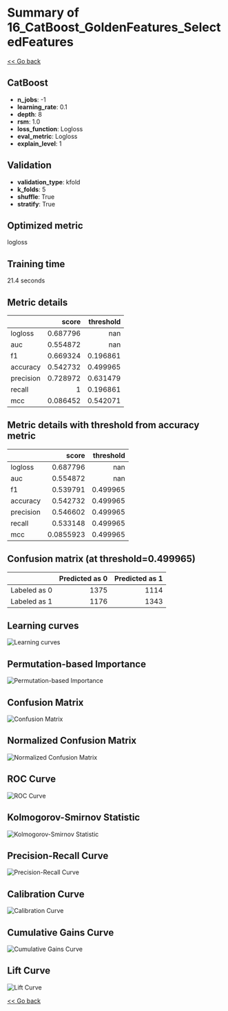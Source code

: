 # Summary of 16_CatBoost_GoldenFeatures_SelectedFeatures

[<< Go back](../README.md)


## CatBoost
- **n_jobs**: -1
- **learning_rate**: 0.1
- **depth**: 8
- **rsm**: 1.0
- **loss_function**: Logloss
- **eval_metric**: Logloss
- **explain_level**: 1

## Validation
 - **validation_type**: kfold
 - **k_folds**: 5
 - **shuffle**: True
 - **stratify**: True

## Optimized metric
logloss

## Training time

21.4 seconds

## Metric details
|           |    score |   threshold |
|:----------|---------:|------------:|
| logloss   | 0.687796 |  nan        |
| auc       | 0.554872 |  nan        |
| f1        | 0.669324 |    0.196861 |
| accuracy  | 0.542732 |    0.499965 |
| precision | 0.728972 |    0.631479 |
| recall    | 1        |    0.196861 |
| mcc       | 0.086452 |    0.542071 |


## Metric details with threshold from accuracy metric
|           |     score |   threshold |
|:----------|----------:|------------:|
| logloss   | 0.687796  |  nan        |
| auc       | 0.554872  |  nan        |
| f1        | 0.539791  |    0.499965 |
| accuracy  | 0.542732  |    0.499965 |
| precision | 0.546602  |    0.499965 |
| recall    | 0.533148  |    0.499965 |
| mcc       | 0.0855923 |    0.499965 |


## Confusion matrix (at threshold=0.499965)
|              |   Predicted as 0 |   Predicted as 1 |
|:-------------|-----------------:|-----------------:|
| Labeled as 0 |             1375 |             1114 |
| Labeled as 1 |             1176 |             1343 |

## Learning curves
![Learning curves](learning_curves.png)

## Permutation-based Importance
![Permutation-based Importance](permutation_importance.png)
## Confusion Matrix

![Confusion Matrix](confusion_matrix.png)


## Normalized Confusion Matrix

![Normalized Confusion Matrix](confusion_matrix_normalized.png)


## ROC Curve

![ROC Curve](roc_curve.png)


## Kolmogorov-Smirnov Statistic

![Kolmogorov-Smirnov Statistic](ks_statistic.png)


## Precision-Recall Curve

![Precision-Recall Curve](precision_recall_curve.png)


## Calibration Curve

![Calibration Curve](calibration_curve_curve.png)


## Cumulative Gains Curve

![Cumulative Gains Curve](cumulative_gains_curve.png)


## Lift Curve

![Lift Curve](lift_curve.png)



[<< Go back](../README.md)
